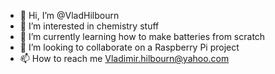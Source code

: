 - 👋 Hi, I’m @VladHilbourn
- 👀 I’m interested in chemistry stuff
- 🌱 I’m currently learning how to make batteries from scratch 
- 💞️ I’m looking to collaborate on a Raspberry Pi project 
- 📫 How to reach me Vladimir.hilbourn@yahoo.com

<!---
VladHilbourn/VladHilbourn is a ✨ special ✨ repository because its `README.md` (this file) appears on your GitHub profile.
You can click the Preview link to take a look at your changes.
--->
